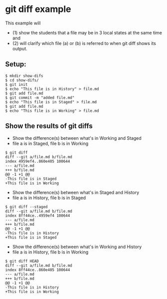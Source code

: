 # git diff example

This example will

- (1) show the students that a file may be in 3 local states at the same time and
- (2) will clarify which file (a) or (b) is referred to when git diff shows its output.

## Setup:

```
$ mkdir show-difs
$ cd show-difs/
$ git init
$ echo "This file is in History" > file.md
$ git add file.md
$ git commit -m "added file.md"
$ echo "This file is in Staged" > file.md
$ git add file.md
$ echo "This file is in Working" > file.md
```

## Show the results of git diffs

- Show the difference(s) between what's in Working and Staged
- file a is in Staged, file b is in Working
```
$ git diff
diff --git a/file.md b/file.md
index 4959ef4..860e405 100644
--- a/file.md
+++ b/file.md
@@ -1 +1 @@
-This file is in Staged
+This file is in Working
```

- Show the difference(s) between what's in Staged and History
- file a is in History, file b is in Staged
```
$ git diff --staged
diff --git a/file.md b/file.md
index 8ff44ce..4959ef4 100644
--- a/file.md
+++ b/file.md
@@ -1 +1 @@
-This file is in History
+This file is in Staged
```

- Show the difference(s) between what's in Working and History
- file a is in History, file b is in Working
```
$ git diff HEAD
diff --git a/file.md b/file.md
index 8ff44ce..860e405 100644
--- a/file.md
+++ b/file.md
@@ -1 +1 @@
-This file is in History
+This file is in Working
```
